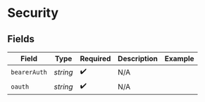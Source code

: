 # Security


## Fields

| Field              | Type               | Required           | Description        | Example            |
| ------------------ | ------------------ | ------------------ | ------------------ | ------------------ |
| `bearerAuth`       | *string*           | :heavy_check_mark: | N/A                |                    |
| `oauth`            | *string*           | :heavy_check_mark: | N/A                |                    |